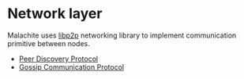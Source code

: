 # Network layer

Malachite uses [libp2p][libp2p] networking library to implement communication
primitive between nodes.

- [Peer Discovery Protocol](./discovery/README.md)
- [Gossip Communication Protocol](./gossip/README.md)

[libp2p]: https://libp2p.io/
